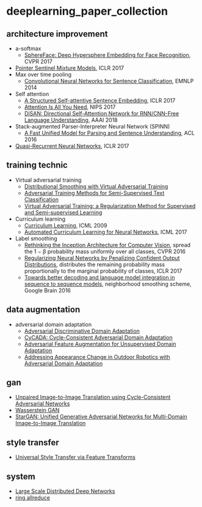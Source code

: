 # deeplearning_paper_collection
## architecture improvement
- a-softmax
  - [SphereFace: Deep Hypersphere Embedding for Face Recognition](https://arxiv.org/abs/1704.08063), CVPR 2017
- [Pointer Sentinel Mixture Models](https://arxiv.org/abs/1609.07843), ICLR 2017
- Max over time pooling
  - [Convolutional Neural Networks for Sentence Classification](https://arxiv.org/abs/1408.5882), EMNLP 2014
- Self attention
  - [A Structured Self-attentive Sentence Embedding](https://arxiv.org/abs/1703.03130), ICLR 2017
  - [Attention Is All You Need](https://arxiv.org/abs/1706.03762), NIPS 2017
  - [DiSAN: Directional Self-Attention Network for RNN/CNN-Free Language Understanding](https://arxiv.org/abs/1709.04696), AAAI 2018
- Stack-augmented Parser-Interpreter Neural Network (SPINN)
  - [A Fast Unified Model for Parsing and Sentence Understanding](https://arxiv.org/abs/1603.06021), ACL 2016
- [Quasi-Recurrent Neural Networks](https://arxiv.org/abs/1611.01576), ICLR 2017

## training technic
- Virtual adversarial training
  - [Distributional Smoothing with Virtual Adversarial Training](https://arxiv.org/abs/1507.00677)
  - [Adversarial Training Methods for Semi-Supervised Text Classification](https://arxiv.org/abs/1605.07725)
  - [Virtual Adversarial Training: a Regularization Method for Supervised and Semi-supervised Learning](https://arxiv.org/abs/1704.03976)
- Curriculum learning
  - [Curriculum Learning](https://ronan.collobert.com/pub/matos/2009_curriculum_icml.pdf), ICML 2009
  - [Automated Curriculum Learning for Neural Networks](https://arxiv.org/abs/1704.03003), ICML 2017
- Label smoothing
  - [Rethinking the Inception Architecture for Computer Vision](https://arxiv.org/abs/1512.00567), spread the 1 − β probability mass uniformly over all classes, CVPR 2016
  - [Regularizing Neural Networks by Penalizing Confident Output Distributions](https://arxiv.org/abs/1701.06548),  distributes the remaining probability mass proportionally to the marginal probability of classes, ICLR 2017
  - [Towards better decoding and language model integration in sequence to sequence models](https://arxiv.org/abs/1612.02695), neighborhood smoothing scheme, Google Brain 2016

## data augmentation
- adversarial domain adaptation
  - [Adversarial Discriminative Domain Adaptation](https://arxiv.org/abs/1702.05464)
  - [CyCADA: Cycle-Consistent Adversarial Domain Adaptation](https://arxiv.org/abs/1711.03213)
  - [Adversarial Feature Augmentation for Unsupervised Domain Adaptation](https://arxiv.org/abs/1711.08561)
  - [Addressing Appearance Change in Outdoor Robotics with Adversarial Domain Adaptation](https://arxiv.org/abs/1703.01461)

## gan
- [Unpaired Image-to-Image Translation using Cycle-Consistent Adversarial Networks](https://arxiv.org/abs/1703.10593)
- [Wasserstein GAN](https://arxiv.org/abs/1701.07875)
- [StarGAN: Unified Generative Adversarial Networks for Multi-Domain Image-to-Image Translation](https://arxiv.org/abs/1711.09020)

## style transfer
- [Universal Style Transfer via Feature Transforms](https://arxiv.org/abs/1705.08086)

## system
- [Large Scale Distributed Deep Networks](https://static.googleusercontent.com/media/research.google.com/en//archive/large_deep_networks_nips2012.pdf)
- [ring allreduce](http://research.baidu.com/bringing-hpc-techniques-deep-learning/)

